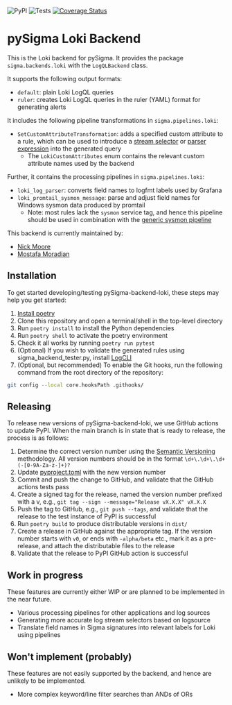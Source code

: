 ![PyPI](https://img.shields.io/pypi/v/pysigma-backend-loki)
![Tests](https://github.com/grafana/pySigma-backend-loki/actions/workflows/test.yml/badge.svg)
[![Coverage Status](https://coveralls.io/repos/github/grafana/pySigma-backend-loki/badge.svg?branch=main&t=lvM1Ns)](https://coveralls.io/github/grafana/pySigma-backend-loki?branch=main)

# pySigma Loki Backend

This is the Loki backend for pySigma. It provides the package `sigma.backends.loki` with the `LogQLBackend` class.

It supports the following output formats:

* `default`: plain Loki LogQL queries
* `ruler`: creates Loki LogQL queries in the ruler (YAML) format for generating alerts

It includes the following pipeline transformations in `sigma.pipelines.loki`:

* `SetCustomAttributeTransformation`: adds a specified custom attribute to a rule, which can be used to introduce a [stream selector](https://grafana.com/docs/loki/latest/logql/log_queries/#log-stream-selector) or [parser expression](https://grafana.com/docs/loki/latest/logql/log_queries/#parser-expression) into the generated query
  * The `LokiCustomAttributes` enum contains the relevant custom attribute names used by the backend

Further, it contains the processing pipelines in `sigma.pipelines.loki`:

* `loki_log_parser`: converts field names to logfmt labels used by Grafana
* `loki_promtail_sysmon_message`: parse and adjust field names for Windows sysmon data produced by promtail
  * Note: most rules lack the `sysmon` service tag, and hence this pipeline should be used in combination with the [generic sysmon pipeline](https://github.com/SigmaHQ/pySigma-pipeline-sysmon)

This backend is currently maintained by:

* [Nick Moore](https://github.com/kelnage)
* [Mostafa Moradian](https://github.com/mostafa)

## Installation

To get started developing/testing pySigma-backend-loki, these steps may help you get started:

1. [Install poetry](https://python-poetry.org/docs/#installation)
2. Clone this repository and open a terminal/shell in the top-level directory
3. Run `poetry install` to install the Python dependencies
4. Run `poetry shell` to activate the poetry environment
5. Check it all works by running `poetry run pytest`
6. (Optional) If you wish to validate the generated rules using sigma\_backend\_tester.py, install
   [LogCLI](https://grafana.com/docs/loki/latest/tools/logcli/)
7. (Optional, but recommended) To enable the Git hooks, run the following command from the root directory of the repository:
```sh
git config --local core.hooksPath .githooks/
```

## Releasing

To release new versions of pySigma-backend-loki, we use GitHub actions to update PyPI. When the main branch is in state that is ready to release, the process is as follows:

1. Determine the correct version number using the [Semantic Versioning](https://semver.org/) methodology. All version numbers should be in the format `\d+\.\d+\.\d+(-[0-9A-Za-z-]+)?`
2. Update [pyproject.toml](https://github.com/grafana/pySigma-backend-loki/blob/main/pyproject.toml) with the new version number
3. Commit and push the change to GitHub, and validate that the GitHub actions tests pass
4. Create a signed tag for the release, named the version number prefixed with a v, e.g., `git tag --sign --message="Release vX.X.X" vX.X.X`
5. Push the tag to GitHub, e.g., `git push --tags`, and validate that the release to the test instance of PyPI is successful
6. Run `poetry build` to produce distributable versions in `dist/`
7. Create a release in GitHub against the appropriate tag. If the version number starts with `v0`, or ends with `-alpha/beta` etc., mark it as a pre-release, and attach the distributable files to the release
8. Validate that the release to PyPI GitHub action is successful

## Work in progress

These features are currently either WIP or are planned to be implemented in the near future.

* Various processing pipelines for other applications and log sources
* Generating more accurate log stream selectors based on logsource
* Translate field names in Sigma signatures into relevant labels for Loki using pipelines

## Won't implement (probably)

These features are not easily supported by the backend, and hence are unlikely to be implemented.

* More complex keyword/line filter searches than ANDs of ORs
